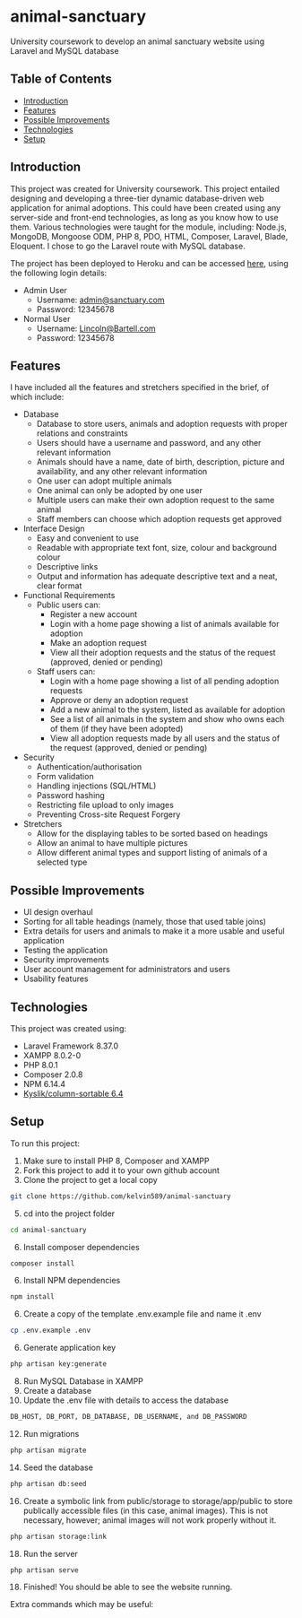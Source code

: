 # animal-sanctuary
University coursework to develop an animal sanctuary website using Laravel and MySQL database

## Table of Contents
* [Introduction](#introduction)
* [Features](#features)
* [Possible Improvements](#possible-improvements)
* [Technologies](#technologies)
* [Setup](#setup)

## Introduction
This project was created for University coursework. This project entailed designing and developing a three-tier dynamic database-driven web application for animal adoptions. This could have been created using any server-side and front-end technologies, as long as you know how to use them. Various technologies were taught for the module, including: Node.js, MongoDB, Mongoose ODM, PHP 8, PDO, HTML, Composer, Laravel, Blade, Eloquent. I chose to go the Laravel route with MySQL database.  

The project has been deployed to Heroku and can be accessed [here](https://mysterious-dusk-05193.herokuapp.com), using the following login details:
* Admin User
  * Username: admin@sanctuary.com
  * Password: 12345678
* Normal User
  * Username: Lincoln@Bartell.com
  * Password: 12345678

## Features
I have included all the features and stretchers specified in the brief, of which include:
* Database
  * Database to store users, animals and adoption requests with proper relations and constraints
  * Users should have a username and password, and any other relevant information
  * Animals should have a name, date of birth, description, picture and availability, and any other relevant information
  * One user can adopt multiple animals
  * One animal can only be adopted by one user
  * Multiple users can make their own adoption request to the same animal
  * Staff members can choose which adoption requests get approved
* Interface Design
  * Easy and convenient to use
  * Readable with appropriate text font, size, colour and background colour
  * Descriptive links
  * Output and information has adequate descriptive text and a neat, clear format
* Functional Requirements
  * Public users can:
    * Register a new account
    * Login with a home page showing a list of animals available for adoption
    * Make an adoption request
    * View all their adoption requests and the status of the request (approved, denied or pending)
  * Staff users can:
    * Login with a home page showing a list of all pending adoption requests
    * Approve or deny an adoption request
    * Add a new animal to the system, listed as available for adoption
    * See a list of all animals in the system and show who owns each of them (if they have been adopted)
    * View all adoption requests made by all users and the status of the request (approved, denied or pending) 
* Security
  * Authentication/authorisation
  * Form validation
  * Handling injections (SQL/HTML)
  * Password hashing
  * Restricting file upload to only images
  * Preventing Cross-site Request Forgery
* Stretchers
  * Allow for the displaying tables to be sorted based on headings
  * Allow an animal to have multiple pictures
  * Allow different animal types and support listing of animals of a selected type

## Possible Improvements
* UI design overhaul
* Sorting for all table headings (namely, those that used table joins)
* Extra details for users and animals to make it a more usable and useful application
* Testing the application
* Security improvements
* User account management for administrators and users
* Usability features

## Technologies
This project was created using:
* Laravel Framework 8.37.0
* XAMPP 8.0.2-0
* PHP 8.0.1
* Composer 2.0.8
* NPM 6.14.4
* [Kyslik/column-sortable 6.4](https://github.com/Kyslik/column-sortable)

## Setup
To run this project:
1. Make sure to install PHP 8, Composer and XAMPP
2. Fork this project to add it to your own github account
3. Clone the project to get a local copy
``` bash
git clone https://github.com/kelvin589/animal-sanctuary
```
5. cd into the project folder
``` bash
cd animal-sanctuary
```
6. Install composer dependencies
``` bash
composer install
```
6. Install NPM dependencies
``` bash
npm install
```
6. Create a copy of the template .env.example file and name it .env
``` bash
cp .env.example .env
```
6. Generate application key
``` bash
php artisan key:generate
```
8. Run MySQL Database in XAMPP
9. Create a database 
10. Update the .env file with details to access the database
``` bash
DB_HOST, DB_PORT, DB_DATABASE, DB_USERNAME, and DB_PASSWORD
```
12. Run migrations
``` bash
php artisan migrate
```
14. Seed the database
``` bash
php artisan db:seed
```
16. Create a symbolic link from public/storage to storage/app/public to store publically accessible files (in this case, animal images). This is not necessary, however; animal images will not work properly without it.
``` bash
php artisan storage:link
```
18. Run the server
``` bash
php artisan serve
```
18. Finished! You should be able to see the website running.

Extra commands which may be useful:
